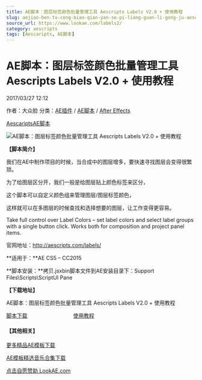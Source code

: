 ```yaml
---
title: AE脚本：图层标签颜色批量管理工具 Aescripts Labels V2.0 + 使用教程
slug: aejiao-ben-tu-ceng-biao-qian-yan-se-pi-liang-guan-li-gong-ju-aescripts-labels-v2-0-shi-yong-jiao-cheng
source_url: https://www.lookae.com/labels2/
category: aescripts
tags: [Aescaripts, AE脚本]
---
```

# AE脚本：图层标签颜色批量管理工具 Aescripts Labels V2.0 + 使用教程

2017/03/27 12:12

作者：大众脸
分类：[AE插件](https://www.lookae.com/after-effects/aechajian/) / [AE脚本](https://www.lookae.com/after-effects/aescripts/) / [After Effects](https://www.lookae.com/after-effects/)

[Aescaripts](https://www.lookae.com/tag/aescaripts/)[AE脚本](https://www.lookae.com/tag/ae%e8%84%9a%e6%9c%ac/)

![AE脚本：图层标签颜色批量管理工具 Aescripts Labels V2.0 + 使用教程](https://www.lookae.com/wp-content/uploads/2016/08/Label.jpg "AE脚本：图层标签颜色批量管理工具 Aescripts Labels V2.0 + 使用教程-LookAE.com")

**【脚本简介】**

我们在AE中制作项目的时候，当合成中的图层增多，要快速寻找图层会变得很繁琐。

为了给图层区分开，我们一般是给图层贴上颜色标签来区分，

这个脚本可以自定义颜色组来管理图层/图层标签颜色，

这样就可以在多图层的时候查找和选择想要的图层，让工作变得更容易。

Take full control over Label Colors – set label colors and select label groups with a single button click. Works both for composition and project panel items.

官网地址：http://aescripts.com/labels/

**适用于：**AE CS5 – CC2015

**脚本安装：**拷贝.jsxbin脚本文件到AE安装目录下：Support Files\Scripts\ScriptUI Pane

**【下载地址】**

AE脚本：图层标签颜色批量管理工具 Aescripts Labels V2.0 + 使用教程

[脚本下载](https://lookae.ctfile.com/fs/O7b185903977)                               [使用教程](http://lookae.ctfile.com/fs/rWB155639263)

#### **【其他相关】**

[更多精品AE模板下载](https://www.lookae.com/after-effects/other-after-effects/)

[AE模板精选音乐合集下载](https://item.taobao.com/item.htm?spm=a1z10.1.w4004-2793089344.4.MUvxbV&id=37289930486)

[点击自愿赞助 LookAE.com](https://www.lookae.com/sponsor/)

